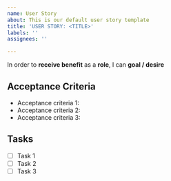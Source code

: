 ```yaml
---
name: User Story
about: This is our default user story template
title: 'USER STORY: <TITLE>'
labels: ''
assignees: ''

---
```


In order to **receive benefit** as a **role**, I can **goal / desire**

## Acceptance Criteria

* Acceptance criteria 1:
* Acceptance criteria 2:
* Acceptance criteria 3:

## Tasks

- [ ] Task 1
- [ ] Task 2
- [ ] Task 3
